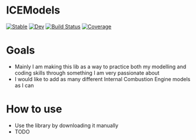 # ICEModels

[![Stable](https://img.shields.io/badge/docs-stable-blue.svg)](https://maxesit.github.io/ICEModels.jl/stable/)
[![Dev](https://img.shields.io/badge/docs-dev-blue.svg)](https://maxesit.github.io/ICEModels.jl/dev/)
[![Build Status](https://github.com/maxesit/ICEModels.jl/actions/workflows/CI.yml/badge.svg?branch=main)](https://github.com/maxesit/ICEModels.jl/actions/workflows/CI.yml?query=branch%3Amain)
[![Coverage](https://codecov.io/gh/maxesit/ICEModels.jl/branch/main/graph/badge.svg)](https://codecov.io/gh/maxesit/ICEModels.jl)


# Goals

* Mainly I am making this lib as a way to practice both my modelling and coding skills through something I am very passionate about
* I would like to add as many different Internal Combustion Engine models as I can

# How to use

* Use the library by downloading it manually
* TODO
